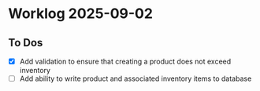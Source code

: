 # Worklog 2025-09-02

## To Dos

- [x] Add validation to ensure that creating a product does not exceed inventory
- [ ] Add ability to write product and associated inventory items to database

